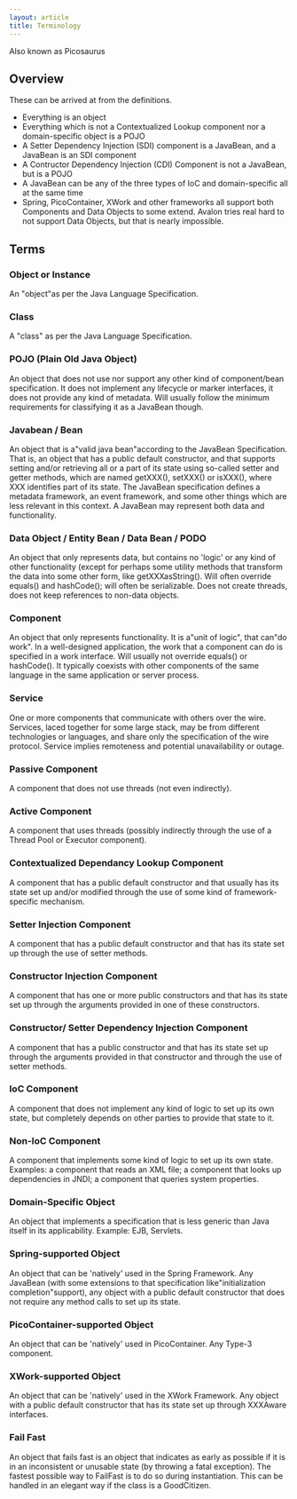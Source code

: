 ```yaml
---
layout: article
title: Terminology
---
```


Also known as Picosaurus

## Overview

These can be arrived at from the definitions.

-   Everything is an object
-   Everything which is not a Contextualized Lookup component nor a domain-specific object is a POJO
-   A Setter Dependency Injection (SDI) component is a JavaBean, and a JavaBean is an SDI component
-   A Contructor Dependency Injection (CDI) Component is not a JavaBean, but is a POJO
-   A JavaBean can be any of the three types of IoC and domain-specific all at the same time
-   Spring, PicoContainer, XWork and other frameworks all support both Components and Data Objects to some extend. Avalon tries real hard to not support Data Objects, but that is nearly impossible.

## Terms

### Object or Instance

An "object"as per the Java Language Specification.

### Class

A "class" as per the Java Language Specification.

### POJO (Plain Old Java Object)

An object that does not use nor support any other kind of component/bean specification. It does not implement any lifecycle or marker interfaces, it does not provide any kind of metadata. Will usually follow the minimum requirements for classifying it as a JavaBean though.

### Javabean / Bean

An object that is a"valid java bean"according to the JavaBean Specification. That is, an object that has a public default constructor, and that supports setting and/or retrieving all or a part of its state using so-called setter and getter methods, which are named getXXX(), setXXX() or isXXX(), where XXX identifies part of its state. The JavaBean specification defines a metadata framework, an event framework, and some other things which are less relevant in this context. A JavaBean may represent both data and functionality.

### Data Object / Entity Bean / Data Bean / PODO

An object that only represents data, but contains no 'logic' or any kind of other functionality (except for perhaps some utility methods that transform the data into some other form, like getXXXasString(). Will often override equals() and hashCode(); will often be serializable. Does not create threads, does not keep references to non-data objects.

### Component

An object that only represents functionality. It is a"unit of logic", that can"do work". In a well-designed application, the work that a component can do is specified in a work interface. Will usually not override equals() or hashCode(). It typically coexists with other components of the same language in the same application or server process.

### Service

One or more components that communicate with others over the wire. Services, laced together for some large stack, may be from different technologies or languages, and share only the specification of the wire protocol. Service implies remoteness and potential unavailability or outage.

### Passive Component

A component that does not use threads (not even indirectly).

### Active Component

A component that uses threads (possibly indirectly through the use of a Thread Pool or Executor component).

### Contextualized Dependancy Lookup Component

A component that has a public default constructor and that usually has its state set up and/or modified through the use of some kind of framework-specific mechanism.

### Setter Injection Component

A component that has a public default constructor and that has its state set up through the use of setter methods.

### Constructor Injection Component

A component that has one or more public constructors and that has its state set up through the arguments provided in one of these constructors.

### Constructor/ Setter Dependency Injection Component

A component that has a public constructor and that has its state set up through the arguments provided in that constructor and through the use of setter methods.

### IoC Component

A component that does not implement any kind of logic to set up its own state, but completely depends on other parties to provide that state to it.

### Non-IoC Component

A component that implements some kind of logic to set up its own state. Examples: a component that reads an XML file; a component that looks up dependencies in JNDI; a component that queries system properties.

### Domain-Specific Object

An object that implements a specification that is less generic than Java itself in its applicability. Example: EJB, Servlets.

### Spring-supported Object

An object that can be 'natively' used in the Spring Framework. Any JavaBean (with some extensions to that specification like"initialization completion"support), any object with a public default constructor that does not require any method calls to set up its state.

### PicoContainer-supported Object

An object that can be 'natively' used in PicoContainer. Any Type-3 component.

### XWork-supported Object

An object that can be 'natively' used in the XWork Framework. Any object with a public default constructor that has its state set up through XXXAware interfaces.

### Fail Fast

An object that fails fast is an object that indicates as early as possible if it is in an inconsistent or unusable state (by throwing a fatal exception). The fastest possible way to FailFast is to do so during instantiation. This can be handled in an elegant way if the class is a GoodCitizen.
